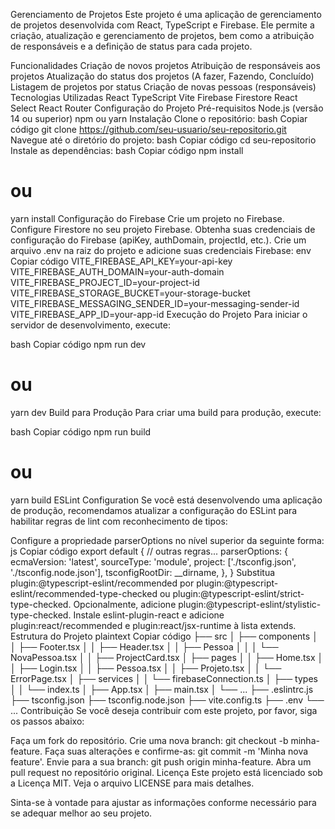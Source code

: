 Gerenciamento de Projetos
Este projeto é uma aplicação de gerenciamento de projetos desenvolvida com React, TypeScript e Firebase. Ele permite a criação, atualização e gerenciamento de projetos, bem como a atribuição de responsáveis e a definição de status para cada projeto.

Funcionalidades
Criação de novos projetos
Atribuição de responsáveis aos projetos
Atualização do status dos projetos (A fazer, Fazendo, Concluído)
Listagem de projetos por status
Criação de novas pessoas (responsáveis)
Tecnologias Utilizadas
React
TypeScript
Vite
Firebase Firestore
React Select
React Router
Configuração do Projeto
Pré-requisitos
Node.js (versão 14 ou superior)
npm ou yarn
Instalação
Clone o repositório:
bash
Copiar código
git clone https://github.com/seu-usuario/seu-repositorio.git
Navegue até o diretório do projeto:
bash
Copiar código
cd seu-repositorio
Instale as dependências:
bash
Copiar código
npm install

# ou

yarn install
Configuração do Firebase
Crie um projeto no Firebase.
Configure Firestore no seu projeto Firebase.
Obtenha suas credenciais de configuração do Firebase (apiKey, authDomain, projectId, etc.).
Crie um arquivo .env na raiz do projeto e adicione suas credenciais Firebase:
env
Copiar código
VITE_FIREBASE_API_KEY=your-api-key
VITE_FIREBASE_AUTH_DOMAIN=your-auth-domain
VITE_FIREBASE_PROJECT_ID=your-project-id
VITE_FIREBASE_STORAGE_BUCKET=your-storage-bucket
VITE_FIREBASE_MESSAGING_SENDER_ID=your-messaging-sender-id
VITE_FIREBASE_APP_ID=your-app-id
Execução do Projeto
Para iniciar o servidor de desenvolvimento, execute:

bash
Copiar código
npm run dev

# ou

yarn dev
Build para Produção
Para criar uma build para produção, execute:

bash
Copiar código
npm run build

# ou

yarn build
ESLint Configuration
Se você está desenvolvendo uma aplicação de produção, recomendamos atualizar a configuração do ESLint para habilitar regras de lint com reconhecimento de tipos:

Configure a propriedade parserOptions no nível superior da seguinte forma:
js
Copiar código
export default {
// outras regras...
parserOptions: {
ecmaVersion: 'latest',
sourceType: 'module',
project: ['./tsconfig.json', './tsconfig.node.json'],
tsconfigRootDir: \_\_dirname,
},
}
Substitua plugin:@typescript-eslint/recommended por plugin:@typescript-eslint/recommended-type-checked ou plugin:@typescript-eslint/strict-type-checked.
Opcionalmente, adicione plugin:@typescript-eslint/stylistic-type-checked.
Instale eslint-plugin-react e adicione plugin:react/recommended e plugin:react/jsx-runtime à lista extends.
Estrutura do Projeto
plaintext
Copiar código
├── src
│ ├── components
│ │ ├── Footer.tsx
│ │ ├── Header.tsx
│ │ ├── Pessoa
│ │ │ └── NovaPessoa.tsx
│ │ ├── ProjectCard.tsx
│ ├── pages
│ │ ├── Home.tsx
│ │ ├── Login.tsx
│ │ ├── Pessoa.tsx
│ │ ├── Projeto.tsx
│ │ └── ErrorPage.tsx
│ ├── services
│ │ └── firebaseConnection.ts
│ ├── types
│ │ └── index.ts
│ ├── App.tsx
│ ├── main.tsx
│ └── ...
├── .eslintrc.js
├── tsconfig.json
├── tsconfig.node.json
├── vite.config.ts
├── .env
└── ...
Contribuição
Se você deseja contribuir com este projeto, por favor, siga os passos abaixo:

Faça um fork do repositório.
Crie uma nova branch: git checkout -b minha-feature.
Faça suas alterações e confirme-as: git commit -m 'Minha nova feature'.
Envie para a sua branch: git push origin minha-feature.
Abra um pull request no repositório original.
Licença
Este projeto está licenciado sob a Licença MIT. Veja o arquivo LICENSE para mais detalhes.

Sinta-se à vontade para ajustar as informações conforme necessário para se adequar melhor ao seu projeto.
